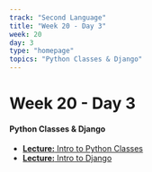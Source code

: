 ```yaml
---
track: "Second Language"
title: "Week 20 - Day 3"
week: 20
day: 3
type: "homepage"
topics: "Python Classes & Django"
---
```


# Week 20 - Day 3

#### Python Classes & Django
- [**Lecture:** Intro to Python Classes](/second-language/week-20/day-3/lecture-materials/intro-to-python-classes/)
- [**Lecture:** Intro to Django](/second-language/week-20/day-3/lecture-materials/intro-to-django/)




